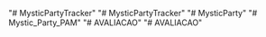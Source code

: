 "# MysticPartyTracker" 
"# MysticPartyTracker" 
"# MysticParty" 
"# Mystic_Party_PAM" 
"# AVALIACAO" 
"# AVALIACAO" 
